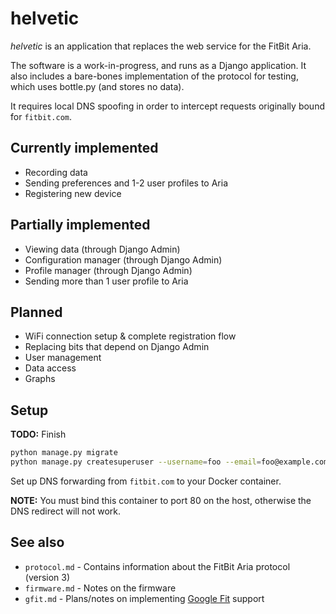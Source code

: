 # helvetic

*helvetic* is an application that replaces the web service for the FitBit Aria.

The software is a work-in-progress, and runs as a Django application.  It also includes a bare-bones implementation of the protocol for testing, which uses bottle.py (and stores no data).

It requires local DNS spoofing in order to intercept requests originally bound for `fitbit.com`.

## Currently implemented

* Recording data
* Sending preferences and 1-2 user profiles to Aria
* Registering new device

## Partially implemented

* Viewing data (through Django Admin)
* Configuration manager (through Django Admin)
* Profile manager (through Django Admin)
* Sending more than 1 user profile to Aria

## Planned

* WiFi connection setup & complete registration flow
* Replacing bits that depend on Django Admin
* User management
* Data access
* Graphs

## Setup

**TODO:** Finish

```bash
python manage.py migrate
python manage.py createsuperuser --username=foo --email=foo@example.com
```

Set up DNS forwarding from `fitbit.com` to your Docker container.

**NOTE:** You must bind this container to port 80 on the host, otherwise the DNS redirect will not work.

## See also

* `protocol.md` - Contains information about the FitBit Aria protocol (version 3)
* `firmware.md` - Notes on the firmware
* `gfit.md` - Plans/notes on implementing [Google Fit](https://fit.google.com) support

